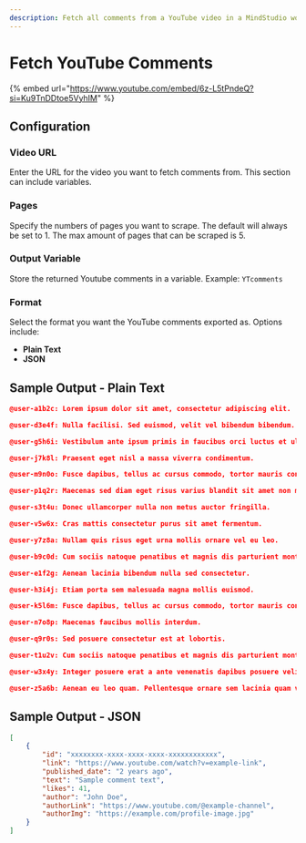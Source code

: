 ```yaml
---
description: Fetch all comments from a YouTube video in a MindStudio workflow
---
```


# Fetch YouTube Comments

{% embed url="https://www.youtube.com/embed/6z-L5tPndeQ?si=Ku9TnDDtoe5VyhIM" %}

## Configuration&#x20;

### Video URL

Enter the URL for the video you want to fetch comments from. This section can include variables.&#x20;

### Pages

Specify the numbers of pages you want to scrape. The default will always be set to 1. The max amount of pages that can be scraped is 5.

### Output Variable

Store the returned Youtube comments in a variable. Example: `YTcomments`

### Format&#x20;

Select the format you want the YouTube comments exported as. Options include:

* **Plain Text**&#x20;
* **JSON**&#x20;

## Sample Output - Plain Text

```json
@user-a1b2c: Lorem ipsum dolor sit amet, consectetur adipiscing elit.

@user-d3e4f: Nulla facilisi. Sed euismod, velit vel bibendum bibendum.

@user-g5h6i: Vestibulum ante ipsum primis in faucibus orci luctus et ultrices posuere cubilia curae.

@user-j7k8l: Praesent eget nisl a massa viverra condimentum.

@user-m9n0o: Fusce dapibus, tellus ac cursus commodo, tortor mauris condimentum nibh.

@user-p1q2r: Maecenas sed diam eget risus varius blandit sit amet non magna.

@user-s3t4u: Donec ullamcorper nulla non metus auctor fringilla.

@user-v5w6x: Cras mattis consectetur purus sit amet fermentum.

@user-y7z8a: Nullam quis risus eget urna mollis ornare vel eu leo.

@user-b9c0d: Cum sociis natoque penatibus et magnis dis parturient montes.

@user-e1f2g: Aenean lacinia bibendum nulla sed consectetur.

@user-h3i4j: Etiam porta sem malesuada magna mollis euismod.

@user-k5l6m: Fusce dapibus, tellus ac cursus commodo, tortor mauris condimentum nibh.

@user-n7o8p: Maecenas faucibus mollis interdum.

@user-q9r0s: Sed posuere consectetur est at lobortis.

@user-t1u2v: Cum sociis natoque penatibus et magnis dis parturient montes.

@user-w3x4y: Integer posuere erat a ante venenatis dapibus posuere velit aliquet.

@user-z5a6b: Aenean eu leo quam. Pellentesque ornare sem lacinia quam venenatis vestibulum.
```

## Sample Output - JSON

```json
[
    {
        "id": "xxxxxxxx-xxxx-xxxx-xxxx-xxxxxxxxxxxx",
        "link": "https://www.youtube.com/watch?v=example-link",
        "published_date": "2 years ago",
        "text": "Sample comment text",
        "likes": 41,
        "author": "John Doe",
        "authorLink": "https://www.youtube.com/@example-channel",
        "authorImg": "https://example.com/profile-image.jpg"
    }
]
```
